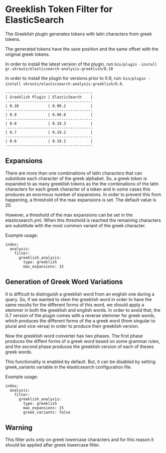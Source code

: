 Greeklish Token Filter for ElasticSearch
========================================

The Greeklish plugin generates tokens with latin characters from greek tokens.

The generated tokens have the save position and the same offset with the original greek tokens.

In order to install the latest version of the plugin, run `bin/plugin -install gr.skroutz/elasticsearch-analysis-greeklish/0.10`

In order to install the plugin for versions prior to 0.9, run: `bin/plugin -install skroutz/elasticsearch-analysis-greeklish/0.8`.

    ---------------------------------------
    | Greeklish Plugin | ElasticSearch    |
    ---------------------------------------
    | 0.10             | 0.90.2           |
    ---------------------------------------
    | 0.9              | 0.90.0           |
    ---------------------------------------
    | 0.8              | 0.19.3           |
    ---------------------------------------
    | 0.7              | 0.19.2           |
    ---------------------------------------
    | 0.6              | 0.19.2           |
    ---------------------------------------


Expansions
----------

There are more than one combinations of latin characters that can substitute each character of the greek alphabet. So, a greek token is expanded to as many greeklish tokens as the the combinations of the latin characters for each greek character of a token and in some cases this produces an enormous number of expansions. In order to prevent this from happening, a threshold of the max expansions is set.  The default value is 20.

However, a threshold of the max expansions can be set in the elasticsearch.yml. When this threshold is reached the remaining characters are substitute with the most common variant of the greek character.

Example usage:

	index:
	  analysis:
	    filter:
	      greeklish_analysis:
	        type: greeklish
	        max_expansions: 15

Generation of Greek Word Variations
-----------------------------------

It is difficult to distinguish a greeklish word from an english one during a query. So, if we wanted to stem the greeklish word in order to have the same results for the different forms of this word, we should apply a stemmer in both the greeklish and english words. In order to avoid that, the 0.7 version of the plugin comes with a reverse stemmer for greek words, which produces the different forms of the a greek word (from singular to plural and vice versa) in order to produce their greeklish version.

Now the greeklish word converter has two phases. The first phase produces the diffent forms of a greek word based on some grammar rules, and the second phase produces the greeklish version of each of theses greek words.

This functionality is enabled by default. But, it can be disabled by setting greek\_variants variable in the elasticsearch configuration file.

Example usage:

	index:
	  analysis:
	    filter:
	      greeklish_analysis:
	        type: greeklish
	        max_expansions: 15
	        greek_variants: false

Warning
-------

This filter acts only on greek lowercase characters and for this reason it should be applied after greek lowercase filter.
